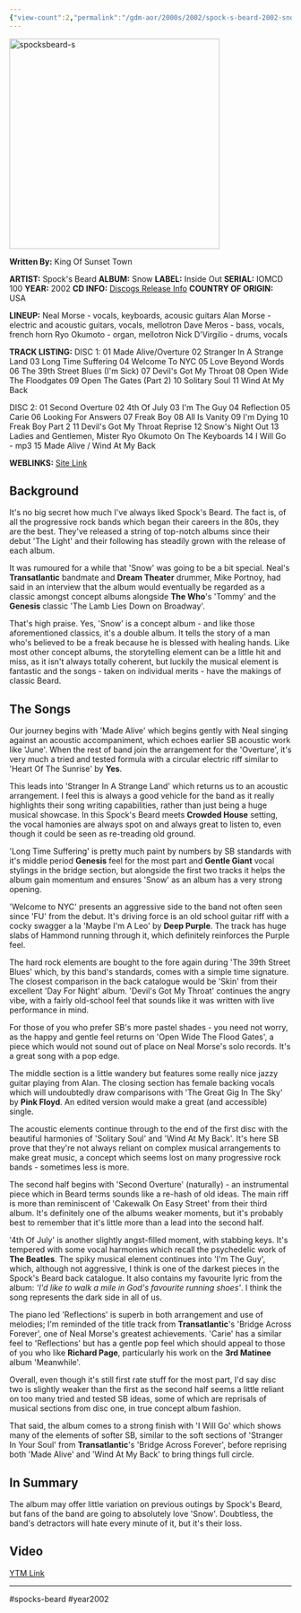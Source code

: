 ```yaml
---
{"view-count":2,"permalink":"/gdm-aor/2000s/2002/spock-s-beard-2002-snow/","dg-publish":true,"dgPassFrontmatter":true,"noteIcon":"","created":"2025-07-17T12:44:24.888+12:00","updated":"2025-07-16T13:37:10.815+12:00"}
---
```



<img src="https://i.ibb.co/GfVCf4B5/spocksbeard-s.jpg" alt="spocksbeard-s" border="0" height="375" width="375">

**Written By:** King Of Sunset Town

**ARTIST:** Spock's Beard
**ALBUM:** Snow
**LABEL:** Inside Out
**SERIAL:** IOMCD 100
**YEAR:** 2002
**CD INFO:** [Discogs Release Info](https://www.discogs.com/master/101496-Spocks-Beard-Snow)
**COUNTRY OF ORIGIN:** USA

**LINEUP:**
Neal Morse - vocals, keyboards, acousic guitars
Alan Morse - electric and acoustic guitars, vocals, mellotron
Dave Meros - bass, vocals, french horn
Ryo Okumoto - organ, mellotron
Nick D'Virgilio - drums, vocals

**TRACK LISTING:**
DISC 1: 01 Made Alive/Overture
02 Stranger In A Strange Land
03 Long Time Suffering
04 Welcome To NYC
05 Love Beyond Words
06 The 39th Street Blues (I'm Sick)
07 Devil's Got My Throat
08 Open Wide The Floodgates
09 Open The Gates (Part 2)
10 Solitary Soul
11 Wind At My Back

DISC 2: 01 Second Overture
02 4th Of July
03 I'm The Guy
04 Reflection
05 Carie
06 Looking For Answers
07 Freak Boy
08 All Is Vanity
09 I'm Dying
10 Freak Boy Part 2
11 Devil's Got My Throat Reprise
12 Snow's Night Out
13 Ladies and Gentlemen, Mister Ryo Okumoto On The Keyboards
14 I Will Go - mp3
15 Made Alive / Wind At My Back

**WEBLINKS:**
[Site Link](https://spocksbeard.com)

## Background
It's no big secret how much I've always liked Spock's Beard. The fact is, of all the progressive rock bands which began their careers in the 80s, they are the best. They've released a string of top-notch albums since their debut 'The Light' and their following has steadily grown with the release of each album.

It was rumoured for a while that 'Snow' was going to be a bit special. Neal's **Transatlantic** bandmate and **Dream Theater** drummer, Mike Portnoy, had said in an interview that the album would eventually be regarded as a classic amongst concept albums alongside **The Who**'s 'Tommy' and the **Genesis** classic 'The Lamb Lies Down on Broadway'.

That's high praise. Yes, 'Snow' is a concept album - and like those aforementioned classics, it's a double album. It tells the story of a man who's believed to be a freak because he is blessed with healing hands. Like most other concept albums, the storytelling element can be a little hit and miss, as it isn't always totally coherent, but luckily the musical element is fantastic and the songs - taken on individual merits - have the makings of classic Beard.

## The Songs
Our journey begins with 'Made Alive' which begins gently with Neal singing against an acoustic accompaniment, which echoes earlier SB acoustic work like 'June'. When the rest of band join the arrangement for the 'Overture', it's very much a tried and tested formula with a circular electric riff similar to 'Heart Of The Sunrise' by **Yes**.

This leads into 'Stranger In A Strange Land' which returns us to an acoustic arrangement. I feel this is always a good vehicle for the band as it really highlights their song writing capabilities, rather than just being a huge musical showcase. In this Spock's Beard meets **Crowded House** setting, the vocal hamonies are always spot on and always great to listen to, even though it could be seen as re-treading old ground.

'Long Time Suffering' is pretty much paint by numbers by SB standards with it's middle period **Genesis** feel for the most part and **Gentle Giant** vocal stylings in the bridge section, but alongside the first two tracks it helps the album gain momentum and ensures 'Snow' as an album has a very strong opening.

'Welcome to NYC' presents an aggressive side to the band not often seen since 'FU' from the debut. It's driving force is an old school guitar riff with a cocky swagger a la 'Maybe I'm A Leo' by **Deep Purple**. The track has huge slabs of Hammond running through it, which definitely reinforces the Purple feel.

The hard rock elements are bought to the fore again during 'The 39th Street Blues' which, by this band's standards, comes with a simple time signature. The closest comparison in the back catalogue would be 'Skin' from their excellent 'Day For Night' album. 'Devil's Got My Throat' continues the angry vibe, with a fairly old-school feel that sounds like it was written with live performance in mind.

For those of you who prefer SB's more pastel shades - you need not worry, as the happy and gentle feel returns on 'Open Wide The Flood Gates', a piece which would not sound out of place on Neal Morse's solo records. It's a great song with a pop edge.

The middle section is a little wandery but features some really nice jazzy guitar playing from Alan. The closing section has female backing vocals which will undoubtedly draw comparisons with 'The Great Gig In The Sky' by **Pink Floyd**. An edited version would make a great (and accessible) single.

The acoustic elements continue through to the end of the first disc with the beautiful harmonies of 'Solitary Soul' and 'Wind At My Back'. It's here SB prove that they're not always reliant on complex musical arrangements to make great music, a concept which seems lost on many progressive rock bands - sometimes less is more.

The second half begins with 'Second Overture' (naturally) - an instrumental piece which in Beard terms sounds like a re-hash of old ideas. The main riff is more than reminiscent of 'Cakewalk On Easy Street' from their third album. It's definitely one of the albums weaker moments, but it's probably best to remember that it's little more than a lead into the second half.

'4th Of July' is another slightly angst-filled moment, with stabbing keys. It's tempered with some vocal harmonies which recall the psychedelic work of **The Beatles**. The spiky musical element continues into 'I'm The Guy', which, although not aggressive, I think is one of the darkest pieces in the Spock's Beard back catalogue. It also contains my favourite lyric from the album: _'I'd like to walk a mile in God's favourite running shoes'_. I think the song represents the dark side in all of us.

The piano led 'Reflections' is superb in both arrangement and use of melodies; I'm reminded of the title track from **Transatlantic**'s 'Bridge Across Forever', one of Neal Morse's greatest achievements. 'Carie' has a similar feel to 'Reflections' but has a gentle pop feel which should appeal to those of you who like **Richard Page**, particularly his work on the **3rd Matinee** album 'Meanwhile'.

Overall, even though it's still first rate stuff for the most part, I'd say disc two is slightly weaker than the first as the second half seems a little reliant on too many tried and tested SB ideas, some of which are reprisals of musical sections from disc one, in true concept album fashion.

That said, the album comes to a strong finish with 'I Will Go' which shows many of the elements of softer SB, similar to the soft sections of 'Stranger In Your Soul' from **Transatlantic**'s 'Bridge Across Forever', before reprising both 'Made Alive' and 'Wind At My Back' to bring things full circle.

## In Summary
The album may offer little variation on previous outings by Spock's Beard, but fans of the band are going to absolutely love 'Snow'. Doubtless, the band's detractors will hate every minute of it, but it's their loss.

## Video
[YTM Link](https://music.youtube.com/playlist?list=PLdyGnmdtZl4ty0QMPmvrLrCdMcyv-IK4p&si=vPC6HNBcrWkQdAJ5)

---

#spocks-beard #year2002
